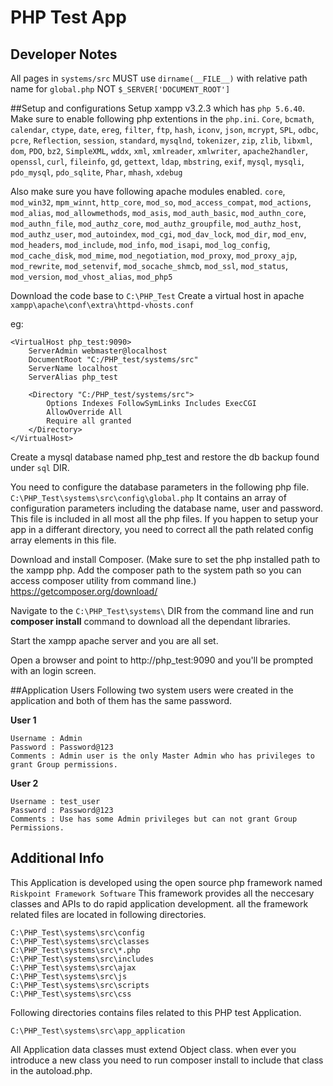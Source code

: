 # PHP Test App

## Developer Notes

All pages in `systems/src` MUST use `dirname(__FILE__)` with relative path name for `global.php` NOT `$_SERVER['DOCUMENT_ROOT']`

##Setup and configurations
Setup xampp v3.2.3 which has `php 5.6.40`.
Make sure to enable following php extentions in the `php.ini`.
`Core`, `bcmath`, `calendar`, `ctype`, `date`, `ereg`, `filter`, `ftp`, `hash`, `iconv`, `json`, `mcrypt`, `SPL`, `odbc`, `pcre`, `Reflection`, `session`, `standard`, `mysqlnd`, `tokenizer`, `zip`, `zlib`, `libxml`, `dom`, `PDO`, `bz2`, `SimpleXML`, `wddx`, `xml`, `xmlreader`, `xmlwriter`, `apache2handler`, `openssl`, `curl`, `fileinfo`, `gd`, `gettext`, `ldap`, `mbstring`, `exif`, `mysql`, `mysqli`, `pdo_mysql`, `pdo_sqlite`, `Phar`, `mhash`, `xdebug`

Also make sure you have following apache modules enabled.
`core`, `mod_win32`, `mpm_winnt`, `http_core`, `mod_so`, `mod_access_compat`, `mod_actions`, `mod_alias`, `mod_allowmethods`, `mod_asis`, `mod_auth_basic`, `mod_authn_core`, `mod_authn_file`, `mod_authz_core`, `mod_authz_groupfile`, `mod_authz_host`, `mod_authz_user`, `mod_autoindex`, `mod_cgi`, `mod_dav_lock`, `mod_dir`, `mod_env`, `mod_headers`, `mod_include`, `mod_info`, `mod_isapi`, `mod_log_config`, `mod_cache_disk`, `mod_mime`, `mod_negotiation`, `mod_proxy`, `mod_proxy_ajp`, `mod_rewrite`, `mod_setenvif`, `mod_socache_shmcb`, `mod_ssl`, `mod_status`, `mod_version`, `mod_vhost_alias`, `mod_php5`

Download the code base to `C:\PHP_Test`
Create a virtual host in apache `xampp\apache\conf\extra\httpd-vhosts.conf`

eg:
```
<VirtualHost php_test:9090>
    ServerAdmin webmaster@localhost
    DocumentRoot "C:/PHP_test/systems/src"
    ServerName localhost
	ServerAlias php_test
	
	<Directory "C:/PHP_test/systems/src">
		Options Indexes FollowSymLinks Includes ExecCGI
		AllowOverride All
		Require all granted
	</Directory>	
</VirtualHost>
```

Create a mysql database named php_test and restore the db backup found under `sql` DIR.

You need to configure the database parameters in the following php file. 
`C:\PHP_Test\systems\src\config\global.php`
It contains an array of configuration parameters including the database name, user and password. This file is included in all most all the php files. If you happen to setup your app in a differant directory, you need to correct all the path related config array elements in this file.

Download and install Composer. (Make sure to set the php installed path to the xampp php. Add the composer path to the system path so you can access composer utility from command line.)
https://getcomposer.org/download/

Navigate to the `C:\PHP_Test\systems\` DIR from the command line and run **composer install** command to download all the dependant libraries.

Start the xampp apache server and you are all set.

Open a browser and point to http://php_test:9090 and you'll be prompted with an login screen.

##Application Users
Following two system users were created in the application and both of them has the same password.

**User 1**
```
Username : Admin
Password : Password@123
Comments : Admin user is the only Master Admin who has privileges to grant Group permissions.
```
**User 2**
```
Username : test_user
Password : Password@123
Comments : Use has some Admin privileges but can not grant Group Permissions.
```  

## Additional Info

This Application is developed using the open source php framework named `Riskpoint Framework Software`
This framework provides all the neccesary classes and APIs to do rapid application development.
all the framework related files are located in following directories.

```
C:\PHP_Test\systems\src\config
C:\PHP_Test\systems\src\classes
C:\PHP_Test\systems\src\*.php
C:\PHP_Test\systems\src\includes
C:\PHP_Test\systems\src\ajax
C:\PHP_Test\systems\src\js
C:\PHP_Test\systems\src\scripts
C:\PHP_Test\systems\src\css
```
Following directories contains files related to this PHP test Application.
```
C:\PHP_Test\systems\src\app_application
```

All Application data classes must extend Object class.
when ever you introduce a new class you need to run composer install to include that class in the autoload.php.

